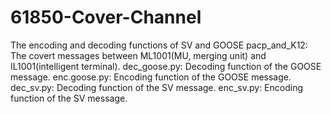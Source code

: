# 61850-Cover-Channel
The encoding and decoding functions of SV and GOOSE
pacp_and_K12: The covert messages between ML1001(MU, merging unit) and IL1001(intelligent terminal).
dec_goose.py: Decoding function of the GOOSE message.
enc.goose.py: Encoding function of the GOOSE message.
dec_sv.py: Decoding function of the SV message.
enc_sv.py: Encoding function of the SV message.
